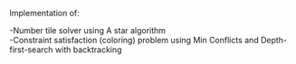 
Implementation of: <br/>

-Number tile solver using A star algorithm <br/>
-Constraint satisfaction (coloring) problem using Min Conflicts and Depth-first-search with backtracking
